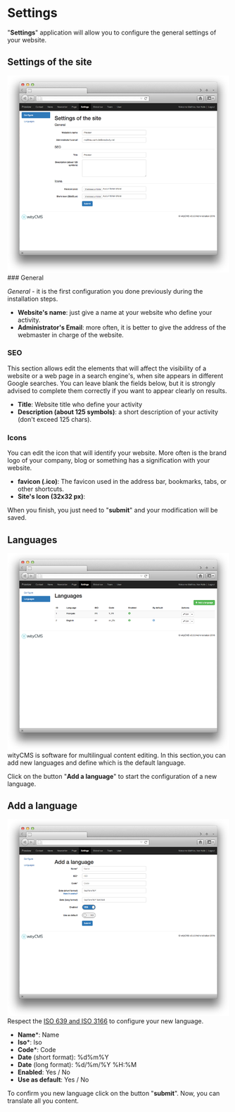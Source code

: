 # Settings

"**Settings**" application will allow you to configure the general settings of your website.

## Settings of the site

![](settings-01.png)
### General

*General* - it is the first configuration you done previously during the installation steps.

* **Website's name**: just give a name at your website who define your activity.
* **Administrator's Email**: more often, it is better to give the address of the webmaster in charge of the website.

### SEO

This section allows edit the elements that will affect the visibility of a website or a web page in a search engine's, when site appears in different Google searches. You can leave blank the fields below, but it is strongly advised to complete them correctly if you want to appear clearly on results.

* **Title**: Website title who define your activity
* **Description (about 125 symbols)**: a short description of your activity (don't exceed 125 chars).

### Icons

You can edit the icon that will identify your website. More often is the brand logo of your company, blog or something has a signification with your website.

* **favicon (.ico)**: The favicon used in the address bar, bookmarks, tabs, or other shortcuts.
* **Site's Icon (32x32 px)**:

When you finish, you just need to "**submit**" and your modification will be saved. 

## Languages

![](settings-02.png)
wityCMS is software for multilingual content editing. 
In this section,you can add new languages and define which is the default language.

Click on the button "**Add a language**" to start the configuration of a new language.

## Add a language

![](settings-03.png)
Respect the [ISO 639 and ISO 3166](http://www.localeplanet.com/icu/) to configure your new language.

* **Name***:  Name
* **Iso***: Iso
* **Code***: Code
* **Date** (short format): %d%m%Y
* **Date** (long format): %d/%m/%Y %H:%M
* **Enabled**: Yes / No
* **Use as default**: Yes / No

To confirm you new language click on the button "**submit**".
Now, you can translate all you content.